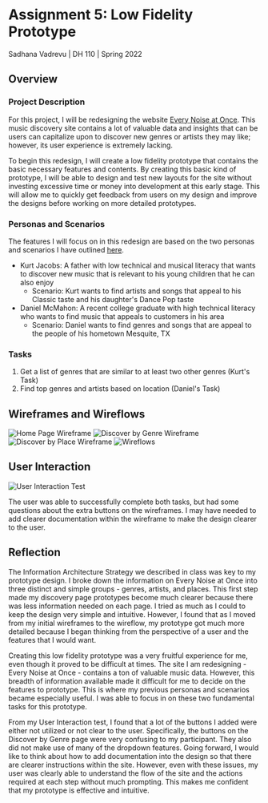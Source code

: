 # Assignment 5: Low Fidelity Prototype

Sadhana Vadrevu | DH 110 | Spring 2022

## Overview

### Project Description
For this project, I will be redesigning the website [Every Noise at Once](https://everynoise.com). This music discovery site contains a lot of valuable data and insights that can be users can capitalize upon to discover new genres or artists they may like; however, its user experience is extremely lacking.

To begin this redesign, I will create a low fidelity prototype that contains the basic necessary features and contents. By creating this basic kind of prototype, I will be able to design and test new layouts for the site without investing excessive time or money into development at this early stage. This will allow me to quickly get feedback from users on my design and improve the designs before working on more detailed prototypes.

### Personas and Scenarios
The features I will focus on in this redesign are based on the two personas and scenarios I have outlined [here](https://github.com/sadhanavadrevu/DH110/blob/main/storytelling/Assignment4.md).
- Kurt Jacobs: A father with low technical and musical literacy that wants to discover new music that is relevant to his young children that he can also enjoy
  - Scenario: Kurt wants to find artists and songs that appeal to his Classic taste and his daughter's Dance Pop taste
- Daniel McMahon: A recent college graduate with high technical literacy who wants to find music that appeals to customers in his area
  - Scenario: Daniel wants to find genres and songs that are appeal to the people of his hometown Mesquite, TX

### Tasks
1. Get a list of genres that are similar to at least two other genres (Kurt's Task)
3. Find top genres and artists based on location (Daniel's Task)

## Wireframes and Wireflows
![Home Page Wireframe](https://user-images.githubusercontent.com/20260950/167941039-ce9da66f-d44d-43b6-a8c4-322c67d89c39.jpg)
![Discover by Genre Wireframe](https://user-images.githubusercontent.com/20260950/167941044-f3e55566-812c-4c50-bee6-ccc6f20dfcfb.jpg)
![Discover by Place Wireframe](https://user-images.githubusercontent.com/20260950/167941065-16ffb8cf-e266-4b4e-8119-914aecc4141f.jpg)
![Wireflows](https://user-images.githubusercontent.com/20260950/167943970-0fafa6a0-8527-472d-8d2d-c5d58eaf1586.jpg)

## User Interaction
![User Interaction Test](https://user-images.githubusercontent.com/20260950/167941781-c06d09ed-8471-4a0c-aa31-5b9d7ac6eaf5.jpg)

The user was able to successfully complete both tasks, but had some questions about the extra buttons on the wireframes. I may have needed to add clearer documentation within the wireframe to make the design clearer to the user.

## Reflection
The Information Architecture Strategy we described in class was key to my prototype design. I broke down the information on Every Noise at Once into three distinct and simple groups - genres, artists, and places. This first step made my discovery page prototypes become much clearer because there was less information needed on each page. I tried as much as I could to keep the design very simple and intuitive. However, I found that as I moved from my initial wireframes to the wireflow, my prototype got much more detailed because I began thinking from the perspective of a user and the features that I would want.

Creating this low fidelity prototype was a very fruitful experience for me, even though it proved to be difficult at times. The site I am redesigning - Every Noise at Once - contains a ton of valuable music data. However, this breadth of information available made it difficult for me to decide on the features to prototype. This is where my previous personas and scenarios became especially useful. I was able to focus in on these two fundamental tasks for this prototype.

From my User Interaction test, I found that a lot of the buttons I added were either not utilized or not clear to the user. Specifically, the buttons on the Discover by Genre page were very confusing to my participant. They also did not make use of many of the dropdown features. Going forward, I would like to think about how to add documentation into the design so that there are clearer instructions within the site. However, even with these issues, my user was clearly able to understand the flow of the site and the actions required at each step without much prompting. This makes me confident that my prototype is effective and intuitive.

